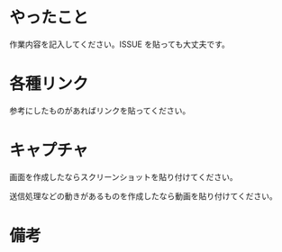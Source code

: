 # やったこと

作業内容を記入してください。ISSUE を貼っても大丈夫です。

# 各種リンク

参考にしたものがあればリンクを貼ってください。

# キャプチャ

画面を作成したならスクリーンショットを貼り付けてください。

送信処理などの動きがあるものを作成したなら動画を貼り付けてください。

# 備考
